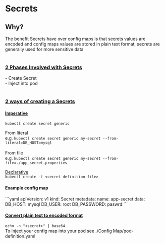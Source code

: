 # Secrets
<h2>Why?</h2>
The benefit Secrets have over config maps is that secrets values are encoded and config maps values are stored in plain text format, secrets are generally used for more sensitive data
<br><br>
<h3><u>2 Phases Involved with Secrets</u></h3>
- Create Secret <br>
- Inject into pod
<br><br>
<h3><u>2 ways of creating a Secrets</u></h3>
<h4><u>Imperative</u></h4>

`kubectl create secret generic`
<br>

From literal<br>
e.g.
`kubectl create secret generic my-secret --from-literal=DB_HOST=mysql` 
<br><br>
From file<br>
e.g. `kubectl create secret generic my-secret --from-file=./app_secret.properties` 

<u>Declarative </u><br>
``kubectl create -f <secret-definition-file>``


<h4>Example config map</h4>
```yaml
apiVersion: v1
kind: Secret
metadata:
    name: app-secret
data:
    DB_HOST: mysql
    DB_USER: root
    DB_PASSWORD: paswrd
```

<h4><U>Convert plain text to encoded format </U></h4>

``echo -n "<secret>" | base64``
 <br>
To Inject your config map into your pod see ./Config Map/pod-definition.yaml
